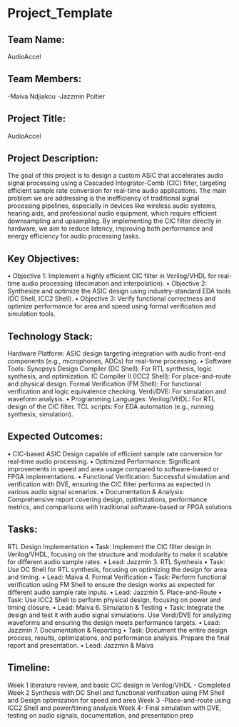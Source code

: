 # Project_Template

## Team Name: 
AudioAccel

## Team Members:
-Maiva Ndjiakou
-Jazzmin Poitier

## Project Title:
AudioAccel

## Project Description:
The goal of this project is to design a custom ASIC that accelerates audio signal processing using a Cascaded Integrator-Comb (CIC) filter, targeting efficient sample rate conversion for real-time audio applications. The main problem we are addressing is the inefficiency of traditional signal processing pipelines, especially in devices like wireless audio systems, hearing aids, and professional audio equipment, which require efficient downsampling and upsampling. By implementing the CIC filter directly in hardware, we aim to reduce latency, improving both performance and energy efficiency for audio processing tasks.

## Key Objectives:
•	Objective 1: Implement a highly efficient CIC filter in Verilog/VHDL for real-time audio processing (decimation and interpolation).
•	Objective 2: Synthesize and optimize the ASIC design using industry-standard EDA tools (DC Shell, ICC2 Shell).
•	Objective 3: Verify functional correctness and optimize performance for area and speed using formal verification and simulation tools.

## Technology Stack:
Hardware Platform: ASIC design targeting integration with audio front-end components (e.g., microphones, ADCs) for real-time processing.
•	Software Tools:
Synopsys Design Compiler (DC Shell): For RTL synthesis, logic synthesis, and optimization.
IC Compiler II (ICC2 Shell): For place-and-route and physical design.
Formal Verification (FM Shell): For functional verification and logic equivalence checking.
Verdi/DVE: For simulation and waveform analysis.
•	Programming Languages:
Verilog/VHDL: For RTL design of the CIC filter.
TCL scripts: For EDA automation (e.g., running synthesis, simulation).


## Expected Outcomes:
•	CIC-based ASIC Design capable of efficient sample rate conversion for real-time audio processing.
•	Optimized Performance: Significant improvements in speed and area usage compared to software-based or FPGA implementations.
•	Functional Verification: Successful simulation and verification with DVE, ensuring the CIC filter performs as expected in various audio signal scenarios.
•	Documentation & Analysis: Comprehensive report covering design, optimizations, performance metrics, and comparisons with traditional software-based or FPGA solutions


## Tasks:
RTL Design Implementation
•	Task: Implement the CIC filter design in Verilog/VHDL, focusing on the structure and modularity to make it scalable for different audio sample rates.
•	Lead: Jazzmin
3. RTL Synthesis
•	Task: Use DC Shell for RTL synthesis, focusing on optimizing the design for  area and timing.
•	Lead: Maiva
4. Formal Verification
•	Task: Perform functional verification using FM Shell to ensure the design works as expected for different audio sample rate inputs.
•	Lead: Jazzmin
5. Place-and-Route
•	Task: Use ICC2 Shell to perform physical design, focusing on power and timing closure.
•	Lead: Maiva
6. Simulation & Testing
•	Task: Integrate the design and test it with audio signal simulations. Use Verdi/DVE for analyzing waveforms and ensuring the design meets performance targets.
•	Lead: Jazzmin
7. Documentation & Reporting
•	Task: Document the entire design process, results, optimizations, and performance analysis. Prepare the final report and presentation.
•	Lead: Jazzmin & Maiva


## Timeline:
Week 1 literature review, and basic CIC design in Verilog/VHDL - Completed Week 2 Synthesis with DC Shell and functional verification using FM Shell and Design optimization for speed and area Week 3 -Place-and-route using ICC2 Shell and power/timing analysis Week 4- Final simulation with DVE, testing on audio signals, documentation, and presentation prep
